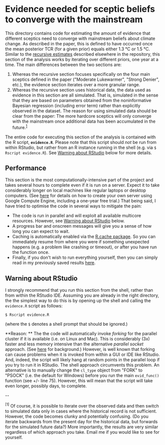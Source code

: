 # Evidence needed for sceptic beliefs to converge with the mainstream

This directory contains code for estimating the amount of evidence that different sceptics need to converge with mainstream beliefs about climate change. As described in the paper, this is defined to have occurred once the mean posterior TCR (for a given prior) equals either 1.3 &deg;C or 1.5 &deg;C. Similar to the [recursive estimates](https://github.com/grantmcdermott/sceptic-priors/tree/master/R/Recursive) described elsewhere in the repository, this section of the analysis works by iterating over different priors, one year at a time. The main differences between the two sections are:

1. Whereas the recursive section focuses specifically on the four main sceptics defined in the paper ("Moderate Lukewarmer", "Strong Denier", etc.), the evidence section iterates over a more granular range.
2. Whereas the recursive section uses historical data, the data used as evidence in this section are all simulated. That is, simulated in the sense that they are based on parameters obtained from the noninformative Bayesian regression (including error term) rather than explicitly observed in the dataset. The reason for using simulated data should be clear from the paper: The more hardcore sceptics will only converge with the mainstream once additional data has been accumulated in the future.<sup>[1](#myfootnote1)</sup>

The entire code for executing this section of the analysis is contained with the R script, **`evidence.R`**. Please note that this script should *not* be run from within RStudio, but rather from an R instance running in the shell (e.g. via `$ Rscript evidence.R`). See [Warning about RStudio](#warning-about-rstudio) below for more details.

## Performance

This section is the most computationally-intensive part of the project and takes several hours to complete even if it is run on a server. Expect it to take considerably longer on local machines like regular laptops or desktop computers. (See [here](http://grantmcdermott.com/2017/05/30/rstudio-server-compute-engine/) for details on how to create your own server using Google Compute Engine, including a one-year free trial.) That being said, I have tried to optimise the code in several ways to mitigate the pain:

- The code is run in parallel and will exploit all available multicore resources. However, see [Warning about RStudio](#warning-about-rstudio) below.
- A progress bar and onscreen messages will give you a sense of how long you can expect to wait.
- Caching is automatically enabled via the [R.cache package](https://cran.r-project.org/web/packages/R.cache/index.html). So you can immediately resume from where you were if something unexpected happens (e.g. a problem like crashing or timeout), or after you have run the function once.
- Finally, if you don't wish to run everything yourself, then you can simply read in my previously saved results [here](https://github.com/grantmcdermott/sceptic-priors/blob/master/Results/Evidence/tcr-evidence.csv).

## Warning about RStudio

I strongly recommend that you run this section from the shell, rather than from within the RStudio IDE. Assuming you are already in the right directory, the the simplest way to do this is by opening up the shell and calling the `evidence.R` script as follows:

```
$ Rscript evidence.R
``` 

(where the `$` denotes a shell prompt that should be ignored.)

**Reason: ** The the code will automatically invoke *forking* for the parallel cluster if it is available (i.e. on Linux and Mac). This is considerably (3x) faster and less memory intensive than the alternative *parallel socket* approach. (See [here](https://raw.githack.com/uo-ec607/lectures/master/12-parallel/12-parallel.html#forking_vs_sockets) for background.) However, is well known that forking can cause problems when it is invoked from within a GUI or IDE like RStudio. And, indeed, the script will likely hang at random points in the parallel loop if you try to run it in RStudio. The shell approach circumvents this problem. An alternative is to manually change the `cl_type` object from "FORK" to "PSOCK" (i.e. the default for Windows) before you run the main `evid_func()` function (see +/- line 75). However, this will mean that the script will take even longer, possibly days, to complete.

--

<a name="myfootnote1"><sup>[1]</sup></a> Of course, it is possible to iterate over the observed data and then switch to simulated data only in cases where the historical record is not sufficient. However, the code becomes clunky and potentially confusing. (Do you iterate backwards from the present day for the historical data, but forwards for the simulated future data?) More importantly, the results are very similar regardless of which approach you take. Email me if you would like to see for yourself.
